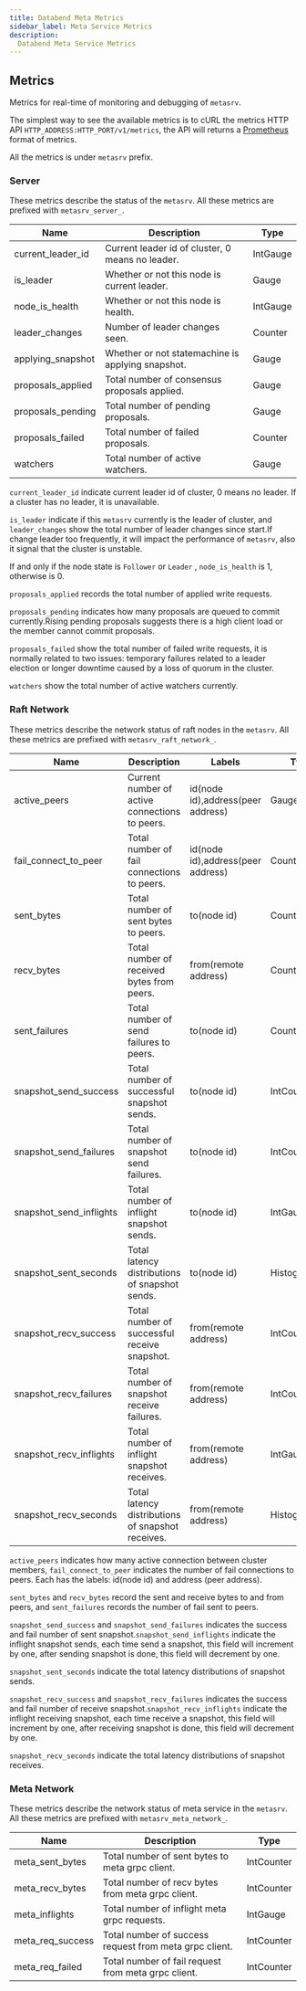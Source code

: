 ```yaml
---
title: Databend Meta Metrics
sidebar_label: Meta Service Metrics
description: 
  Databend Meta Service Metrics
---
```


## Metrics

Metrics for real-time of monitoring and debugging of `metasrv`.

The simplest way to see the available metrics is to cURL the metrics HTTP API `HTTP_ADDRESS:HTTP_PORT/v1/metrics`, the API will returns a [Prometheus](http://prometheus.io/docs/instrumenting/exposition_formats/) format of metrics.

All the metrics is under `metasrv` prefix.

### Server

These metrics describe the status of the `metasrv`. All these metrics are prefixed with `metasrv_server_`.

| Name              | Description                                       | Type    |
| ----------------- | ------------------------------------------------- | ------- |
| current_leader_id | Current leader id of cluster, 0 means no leader.  | IntGauge   |
| is_leader         | Whether or not this node is current leader.       | Gauge   |
| node_is_health    | Whether or not this node is health.               | IntGauge |
| leader_changes    | Number of leader changes seen.                    | Counter |
| applying_snapshot | Whether or not statemachine is applying snapshot. | Gauge   |
| proposals_applied | Total number of consensus proposals applied.      | Gauge   |
| proposals_pending | Total number of pending proposals.                | Gauge   |
| proposals_failed  | Total number of failed proposals.                 | Counter |
| watchers          | Total number of active watchers.                  | Gauge   |

`current_leader_id` indicate current leader id of cluster, 0 means no leader. If a cluster has no leader, it is unavailable.

`is_leader` indicate if this `metasrv` currently is the leader of cluster, and `leader_changes` show the total number of leader changes since start.If change leader too frequently, it will impact the performance of `metasrv`, also it signal that the cluster is unstable.

If and only if the node state is `Follower` or `Leader` , `node_is_health` is 1, otherwise is 0.

`proposals_applied` records the total number of applied write requests.

`proposals_pending` indicates how many proposals are queued to commit currently.Rising pending proposals suggests there is a high client load or the member cannot commit proposals.

`proposals_failed` show the total number of failed write requests, it is normally related to two issues: temporary failures related to a leader election or longer downtime caused by a loss of quorum in the cluster.

`watchers` show the total number of active watchers currently.

### Raft Network

These metrics describe the network status of raft nodes in the `metasrv`. All these metrics are prefixed with `metasrv_raft_network_`.

| Name                    | Description                                       | Labels                            | Type          |
| ----------------------- | ------------------------------------------------- | --------------------------------- | ------------- |
| active_peers            | Current number of active connections to peers.    | id(node id),address(peer address) | GaugeVec      |
| fail_connect_to_peer    | Total number of fail connections to peers.        | id(node id),address(peer address) | CounterVec    |
| sent_bytes              | Total number of sent bytes to peers.              | to(node id)                       | CounterVec    |
| recv_bytes              | Total number of received bytes from peers.        | from(remote address)              | CounterVec    |
| sent_failures           | Total number of send failures to peers.           | to(node id)                       | CounterVec    |
| snapshot_send_success   | Total number of successful snapshot sends.        | to(node id)                       | IntCounterVec |
| snapshot_send_failures  | Total number of snapshot send failures.           | to(node id)                       | IntCounterVec |
| snapshot_send_inflights | Total number of inflight snapshot sends.          | to(node id)                       | IntGaugeVec   |
| snapshot_sent_seconds   | Total latency distributions of snapshot sends.    | to(node id)                       | HistogramVec  |
| snapshot_recv_success   | Total number of successful receive snapshot.      | from(remote address)              | IntCounterVec |
| snapshot_recv_failures  | Total number of snapshot receive failures.        | from(remote address)              | IntCounterVec |
| snapshot_recv_inflights | Total number of inflight snapshot receives.       | from(remote address)              | IntGaugeVec   |
| snapshot_recv_seconds   | Total latency distributions of snapshot receives. | from(remote address)              | HistogramVec  |

`active_peers` indicates how many active connection between cluster members, `fail_connect_to_peer` indicates the number of fail connections to peers. Each has the labels: id(node id) and address (peer address).

`sent_bytes` and `recv_bytes` record the sent and receive bytes to and from peers, and `sent_failures` records the number of fail sent to peers.

`snapshot_send_success` and `snapshot_send_failures` indicates the success and fail number of sent snapshot.`snapshot_send_inflights` indicate the inflight snapshot sends, each time send a snapshot, this field will increment by one, after sending snapshot is done, this field will decrement by one.

`snapshot_sent_seconds` indicate the total latency distributions of snapshot sends.

`snapshot_recv_success` and `snapshot_recv_failures` indicates the success and fail number of receive snapshot.`snapshot_recv_inflights` indicate the inflight receiving snapshot, each time receive a snapshot, this field will increment by one, after receiving snapshot is done, this field will decrement by one.

`snapshot_recv_seconds` indicate the total latency distributions of snapshot receives.

### Meta Network

These metrics describe the network status of meta service in the `metasrv`. All these metrics are prefixed with `metasrv_meta_network_`.

| Name             | Description                                            | Type       |
| ---------------- | ------------------------------------------------------ | ---------- |
| meta_sent_bytes  | Total number of sent bytes to meta grpc client.        | IntCounter |
| meta_recv_bytes  | Total number of recv bytes from meta grpc client.      | IntCounter |
| meta_inflights   | Total number of inflight meta grpc requests.           | IntGauge   |
| meta_req_success | Total number of success request from meta grpc client. | IntCounter |
| meta_req_failed  | Total number of fail request from meta grpc client.    | IntCounter |
